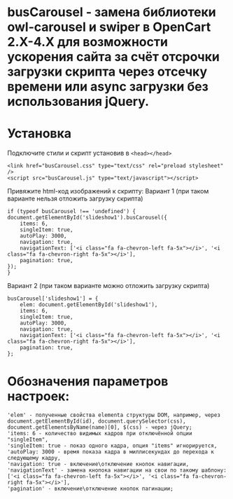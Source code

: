 # busCarousel - замена библиотеки owl-carousel и swiper в OpenCart 2.X-4.X для возможности ускорения сайта за счёт отсрочки загрузки скрипта через отсечку времени или async загрузки без использования jQuery.

# Установка
Подключите стили и скрипт установив в ```<head></head>```
```
<link href="busCarousel.css" type="text/css" rel="preload stylesheet" />
<script src="busCarousel.js" type="text/javascript"></script>
```

Привяжите html-код изображений к скрипту:
Вариант 1 (при таком варианте нельзя отложить загрузку скрипта)
```
if (typeof busCarousel !== 'undefined') {
document.getElementById('slideshow1').busCarousel({
	items: 6,
	singleItem: true,
	autoPlay: 3000,
	navigation: true,
	navigationText: ['<i class="fa fa-chevron-left fa-5x"></i>', '<i class="fa fa-chevron-right fa-5x"></i>'],
	pagination: true,
});
}
```
Вариант 2 (при таком варианте можно отложить загрузку скрипта)
```
busCarousel['slideshow1'] = {
	elem: document.getElementById('slideshow1'),
	items: 6,
	singleItem: true,
	autoPlay: 3000,
	navigation: true,
	navigationText: ['<i class="fa fa-chevron-left fa-5x"></i>', '<i class="fa fa-chevron-right fa-5x"></i>'],
	pagination: true,
};
```

# Обозначения параметров настроек:
	'elem' - полученные свойства elementa структуры DOM, например, через document.getElementById(id), document.querySelector(css), document.getElementsByName(name)[0], $(css) - через jQuery;
	'items: 6 - количество видимых кадров при отключённой опции "singleItem",
	'singleItem: true - показ одного кадра, опция "items" игнорируется,
	'autoPlay: 3000 - время показа кадра в миллисекундах до перехода к следующему кадру,
	'navigation: true - включение\отключение кнопок навигации,
	'navigationText' - замена кнопока навигации на свои по такому шаблону: ['<i class="fa fa-chevron-left fa-5x"></i>', '<i class="fa fa-chevron-right fa-5x"></i>'],
	'pagination' - включение\отключение кнопок пагинации;
